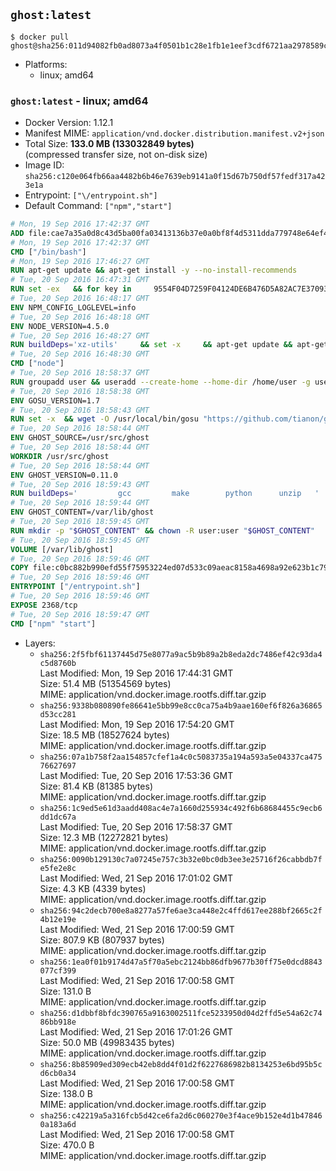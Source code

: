 ## `ghost:latest`

```console
$ docker pull ghost@sha256:011d94082fb0ad8073a4f0501b1c28e1fb1e1eef3cdf6721aa2978589c14b8de
```

-	Platforms:
	-	linux; amd64

### `ghost:latest` - linux; amd64

-	Docker Version: 1.12.1
-	Manifest MIME: `application/vnd.docker.distribution.manifest.v2+json`
-	Total Size: **133.0 MB (133032849 bytes)**  
	(compressed transfer size, not on-disk size)
-	Image ID: `sha256:c120e064fb66aa4482b6b46e7639eb9141a0f15d67b750df57fedf317a423e1a`
-	Entrypoint: `["\/entrypoint.sh"]`
-	Default Command: `["npm","start"]`

```dockerfile
# Mon, 19 Sep 2016 17:42:37 GMT
ADD file:cae7a35a0d8c43d5ba00fa03413136b37e0a0bf8f4d5311dda779748e64ef425 in / 
# Mon, 19 Sep 2016 17:42:37 GMT
CMD ["/bin/bash"]
# Mon, 19 Sep 2016 17:46:27 GMT
RUN apt-get update && apt-get install -y --no-install-recommends 		ca-certificates 		curl 		wget 	&& rm -rf /var/lib/apt/lists/*
# Tue, 20 Sep 2016 16:47:31 GMT
RUN set -ex   && for key in     9554F04D7259F04124DE6B476D5A82AC7E37093B     94AE36675C464D64BAFA68DD7434390BDBE9B9C5     0034A06D9D9B0064CE8ADF6BF1747F4AD2306D93     FD3A5288F042B6850C66B31F09FE44734EB7990E     71DCFD284A79C3B38668286BC97EC7A07EDE3FC1     DD8F2338BAE7501E3DD5AC78C273792F7D83545D     B9AE9905FFD7803F25714661B63B535A4C206CA9     C4F0DFFF4E8C1A8236409D08E73BC641CC11F4C8   ; do     gpg --keyserver ha.pool.sks-keyservers.net --recv-keys "$key";   done
# Tue, 20 Sep 2016 16:48:17 GMT
ENV NPM_CONFIG_LOGLEVEL=info
# Tue, 20 Sep 2016 16:48:18 GMT
ENV NODE_VERSION=4.5.0
# Tue, 20 Sep 2016 16:48:27 GMT
RUN buildDeps='xz-utils'     && set -x     && apt-get update && apt-get install -y $buildDeps --no-install-recommends     && rm -rf /var/lib/apt/lists/*     && curl -SLO "https://nodejs.org/dist/v$NODE_VERSION/node-v$NODE_VERSION-linux-x64.tar.xz"     && curl -SLO "https://nodejs.org/dist/v$NODE_VERSION/SHASUMS256.txt.asc"     && gpg --batch --decrypt --output SHASUMS256.txt SHASUMS256.txt.asc     && grep " node-v$NODE_VERSION-linux-x64.tar.xz\$" SHASUMS256.txt | sha256sum -c -     && tar -xJf "node-v$NODE_VERSION-linux-x64.tar.xz" -C /usr/local --strip-components=1     && rm "node-v$NODE_VERSION-linux-x64.tar.xz" SHASUMS256.txt.asc SHASUMS256.txt     && apt-get purge -y --auto-remove $buildDeps     && ln -s /usr/local/bin/node /usr/local/bin/nodejs
# Tue, 20 Sep 2016 16:48:30 GMT
CMD ["node"]
# Tue, 20 Sep 2016 18:58:37 GMT
RUN groupadd user && useradd --create-home --home-dir /home/user -g user user
# Tue, 20 Sep 2016 18:58:38 GMT
ENV GOSU_VERSION=1.7
# Tue, 20 Sep 2016 18:58:43 GMT
RUN set -x 	&& wget -O /usr/local/bin/gosu "https://github.com/tianon/gosu/releases/download/$GOSU_VERSION/gosu-$(dpkg --print-architecture)" 	&& wget -O /usr/local/bin/gosu.asc "https://github.com/tianon/gosu/releases/download/$GOSU_VERSION/gosu-$(dpkg --print-architecture).asc" 	&& export GNUPGHOME="$(mktemp -d)" 	&& gpg --keyserver ha.pool.sks-keyservers.net --recv-keys B42F6819007F00F88E364FD4036A9C25BF357DD4 	&& gpg --batch --verify /usr/local/bin/gosu.asc /usr/local/bin/gosu 	&& rm -r "$GNUPGHOME" /usr/local/bin/gosu.asc 	&& chmod +x /usr/local/bin/gosu 	&& gosu nobody true
# Tue, 20 Sep 2016 18:58:44 GMT
ENV GHOST_SOURCE=/usr/src/ghost
# Tue, 20 Sep 2016 18:58:44 GMT
WORKDIR /usr/src/ghost
# Tue, 20 Sep 2016 18:58:44 GMT
ENV GHOST_VERSION=0.11.0
# Tue, 20 Sep 2016 18:59:43 GMT
RUN buildDeps=' 		gcc 		make 		python 		unzip 	' 	&& set -x 	&& apt-get update && apt-get install -y $buildDeps --no-install-recommends && rm -rf /var/lib/apt/lists/* 	&& wget -O ghost.zip "https://ghost.org/archives/ghost-${GHOST_VERSION}.zip" 	&& unzip ghost.zip 	&& npm install --production 	&& apt-get purge -y --auto-remove -o APT::AutoRemove::RecommendsImportant=false -o APT::AutoRemove::SuggestsImportant=false $buildDeps 	&& rm ghost.zip 	&& npm cache clean 	&& rm -rf /tmp/npm*
# Tue, 20 Sep 2016 18:59:44 GMT
ENV GHOST_CONTENT=/var/lib/ghost
# Tue, 20 Sep 2016 18:59:45 GMT
RUN mkdir -p "$GHOST_CONTENT" && chown -R user:user "$GHOST_CONTENT"
# Tue, 20 Sep 2016 18:59:45 GMT
VOLUME [/var/lib/ghost]
# Tue, 20 Sep 2016 18:59:46 GMT
COPY file:c0bc882b990efd55f75953224ed07d533c09aeac8158a4698a92e623b1c79ce9 in /entrypoint.sh 
# Tue, 20 Sep 2016 18:59:46 GMT
ENTRYPOINT ["/entrypoint.sh"]
# Tue, 20 Sep 2016 18:59:46 GMT
EXPOSE 2368/tcp
# Tue, 20 Sep 2016 18:59:47 GMT
CMD ["npm" "start"]
```

-	Layers:
	-	`sha256:2f5fbf61137445d75e8077a9ac5b9b89a2b8eda2dc7486ef42c93da4c5d8760b`  
		Last Modified: Mon, 19 Sep 2016 17:44:31 GMT  
		Size: 51.4 MB (51354569 bytes)  
		MIME: application/vnd.docker.image.rootfs.diff.tar.gzip
	-	`sha256:9338b080890fe86641e5bb99e8cc0ca75a4b9aae160ef6f826a36865d53cc281`  
		Last Modified: Mon, 19 Sep 2016 17:54:20 GMT  
		Size: 18.5 MB (18527624 bytes)  
		MIME: application/vnd.docker.image.rootfs.diff.tar.gzip
	-	`sha256:07a1b758f2aa154857cfef1a4c0c5083735a194a593a5e04337ca47576627697`  
		Last Modified: Tue, 20 Sep 2016 17:53:36 GMT  
		Size: 81.4 KB (81385 bytes)  
		MIME: application/vnd.docker.image.rootfs.diff.tar.gzip
	-	`sha256:1c9ed5e61d3aadd408ac4e7a1660d255934c492f6b68684455c9ecb6dd1dc67a`  
		Last Modified: Tue, 20 Sep 2016 17:58:37 GMT  
		Size: 12.3 MB (12272821 bytes)  
		MIME: application/vnd.docker.image.rootfs.diff.tar.gzip
	-	`sha256:0090b129130c7a07245e757c3b32e0bc0db3ee3e25716f26cabbdb7fe5fe2e8c`  
		Last Modified: Wed, 21 Sep 2016 17:01:02 GMT  
		Size: 4.3 KB (4339 bytes)  
		MIME: application/vnd.docker.image.rootfs.diff.tar.gzip
	-	`sha256:94c2decb700e8a8277a57fe6ae3ca448e2c4ffd617ee288bf2665c2f4b12e19e`  
		Last Modified: Wed, 21 Sep 2016 17:00:59 GMT  
		Size: 807.9 KB (807937 bytes)  
		MIME: application/vnd.docker.image.rootfs.diff.tar.gzip
	-	`sha256:1ea0f01b9174d47a5f70a5ebc2124bb86dfb9677b30ff75e0dcd8843077cf399`  
		Last Modified: Wed, 21 Sep 2016 17:00:58 GMT  
		Size: 131.0 B  
		MIME: application/vnd.docker.image.rootfs.diff.tar.gzip
	-	`sha256:d1dbbf8bfdc390765a9163002511fce5233950d04d2ffd5e54a62c7486bb918e`  
		Last Modified: Wed, 21 Sep 2016 17:01:26 GMT  
		Size: 50.0 MB (49983435 bytes)  
		MIME: application/vnd.docker.image.rootfs.diff.tar.gzip
	-	`sha256:8b85909ed309ecb42eb8dd4f01d2f6227686982b8134253e6bd95b5cd6cb0a34`  
		Last Modified: Wed, 21 Sep 2016 17:00:58 GMT  
		Size: 138.0 B  
		MIME: application/vnd.docker.image.rootfs.diff.tar.gzip
	-	`sha256:c42219a5a316fcb5d42ce6fa2d6c060270e3f4ace9b152e4d1b478460a183a6d`  
		Last Modified: Wed, 21 Sep 2016 17:00:58 GMT  
		Size: 470.0 B  
		MIME: application/vnd.docker.image.rootfs.diff.tar.gzip
